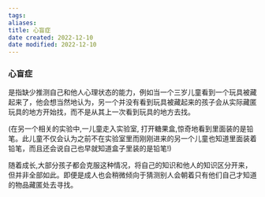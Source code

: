 ```yaml
---
tags: 
aliases: 
title: 心盲症
date created: 2022-12-10
date modified: 2022-12-10
---
```

### 心盲症
是指缺少推测自己和他人心理状态的能力，例如当一个三岁儿童看到一个玩具被藏起来了，他会想当然地认为，另一个并没有看到玩具被藏起来的孩子会从实际藏匿玩具的地方开始找，而不是从其上一次看到玩具的地方去找。

(在另一个相关的实验中,一儿童走入实验室, 打开糖果盒,惊奇地看到里面装的是铅笔。此儿童不仅会认为之前不在实验室里而刚刚进来的另一个儿童也知道里面装着铅笔，而且还会说自己也早就知道盒子里装的是铅笔!)

随着成长,大部分孩子都会克服这种情况，将自己的知识和他人的知识区分开来，但并非全部如此。即便是成人也会稍微倾向于猜测别人会朝着只有他们自己才知道的物品藏匿处去寻找。